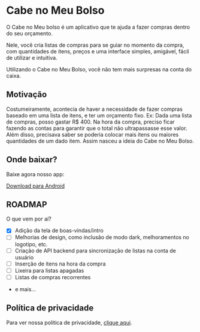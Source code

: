 # Cabe no Meu Bolso

O Cabe no Meu bolso é um aplicativo que te ajuda a fazer compras dentro do seu orçamento.

Nele, você cria listas de compras para se guiar no momento da compra, com quantidades de itens, preços e uma interface simples, amigável, fácil de utilizar e intuitiva.

Utilizando o Cabe no Meu Bolso, você não tem mais surpresas na conta do caixa.

## Motivação

Costumeiramente, acontecia de haver a necessidade de fazer compras baseado em uma lista de itens, e ter um orçamento fixo. Ex: Dada uma lista de compras, posso gastar R$ 400. Na hora da compra, preciso ficar fazendo as contas para garantir que o total não ultrapassasse esse valor. Além disso, precisava saber se poderia colocar mais itens ou maiores quantidades de um dado item. Assim nasceu a ideia do Cabe no Meu Bolso.

## Onde baixar?

Baixe agora nosso app:

[Download para Android](https://play.google.com/store/apps/details?id=com.cabenomeubolso)

## ROADMAP

O que vem por aí?

- [x] Adição da tela de boas-vindas/intro
- [ ] Melhorias de design, como inclusão de modo dark, melhoramentos no logotipo, etc.
- [ ] Criação de API backend para sincronização de listas na conta de usuário
- [ ] Inserção de itens na hora da compra
- [ ] Lixeira para listas apagadas
- [ ] Listas de compras recorrentes
- e mais...

## Política de privacidade

Para ver nossa política de privacidade, [clique aqui](PRIVACY.md).
